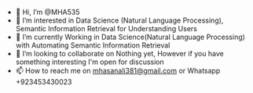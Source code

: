 - 👋 Hi, I’m @MHA535
- 👀 I’m interested in Data Science (Natural Language Processing), Semantic Information Retrieval for Understanding Users
- 🌱 I’m currently Working in Data Science(Natural Language Processing) with Automating Semantic Information Retrieval
- 💞️ I’m looking to collaborate on Nothing yet, However if you have something interesting I'm open for discussion
- 📫 How to reach me on mhasanali381@gmail.com or Whatsapp +923453430023

<!---
MHA535/MHA535 is a ✨ special ✨ repository because its `README.md` (this file) appears on your GitHub profile.
You can click the Preview link to take a look at your changes.
--->
